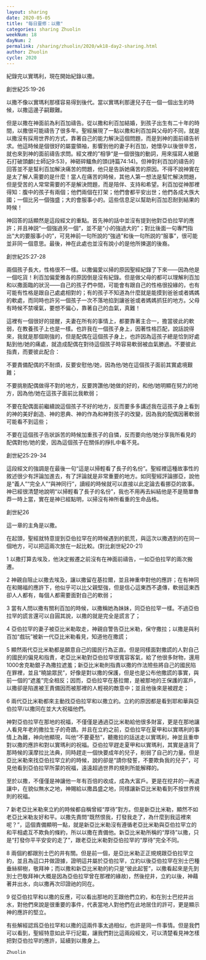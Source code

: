 ```yaml
---
layout: sharing
date: 2020-05-05
title: "每日靈修：以撒"
categories: sharing Zhuolin
weekNum: 18
dayNum: 2
permalink: /sharing/zhuolin/2020/wk18-day2-sharing.html
author: Zhuolin
cycle: 2020
---
```

   
紀錄完以實瑪利，現在開始紀錄以撒。  
   
創世紀25:19-26  
   
以撒不像以實瑪利那樣容易得到後代。當以實瑪利那邊兒子在一個一個出生的時候，以撒這邊子嗣艱難。  
   
但是以撒在神面前為利百加禱告。從以撒和利百加結婚，到孩子出生有二十年的時間，以撒很可能禱告了很多年。聖經展現了一點以撒和利百加與父母的不同，就是以撒沒有採用世界的方式，靠著自己的能力解決這個問題，而是到神的面前禱告祈求。他這時候是個很好的屬靈領袖，影響到他的妻子利百加，她懷孕以後很辛苦，就也來到神的面前禱告求問。經文裡的”相爭“是一個很強的動詞，用來描寫人被磨石打破頭顱(士師記9:53)，神砸碎鱷魚的頭(詩篇74:14)。但神對利百加的禱告的回答並不是幫利百加解決痛苦的問題，他只是告訴她痛苦的原因。不得不說神實在是太了解人需要的是什麼！當人在痛苦的時候，其他人第一想法是幫忙解決問題，但是受苦的人常常需要的不是解決問題，而是陪伴、支持和希望。利百加從神那裡得知：腹中的孩子有兩個；他們兩個在打架；他們會都平安出世；他們各成大族大國；一個比另一個強盛；大的會服事小的。這些信息足以幫助利百加忍耐到結果的時候！  
   
神回答的話顯然是這段經文的重點。首先神的話中並沒有提到他對亞伯拉罕的應許；并且神説“一個強過另一個”，並不是“小的強過大的”；對比後面一句專門指出“大的要服事小的”，可見神前一句所說的“強過”和後一句所説的“服事”，很可能並非同一個意思。最後，神在此處也並沒有說小的是他所揀選的後裔。  
   
創世紀25:27-28  
   
兩個孩子長大，性格很不一樣。以撒偏愛以掃的原因聖經紀錄了下來——因為他是一個吃貨！利百加偏愛雅各的原因倒是沒有紀錄。但是做父母的都可以理解利百加和以撒面臨的狀況——自己的孩子們中間，可能會有跟自己的性格很投緣的，也有可能有性格是跟自己處處相對的；有的孩子不知道為什麼就是能摸到爸爸或者媽媽的軟處，而同時也許另一個孩子一次不落地掐到讓爸爸或者媽媽抓狂的地方。父母有時候不禁嘆氣，要想不偏心，靠著自己的血氣，真難！  
   
這裡有一個很好的提醒，夫妻在所有的事情上，都要靠著主合一，擔當彼此的軟弱，在教養孩子上也是一樣。也許我在一個孩子身上，因著性格匹配，說話說得來，我就是那個剛強的，但是配偶在這個孩子身上，也許因為這孩子總是恰到好處點到他/她的痛處，就造成配偶在對待這個孩子時容易軟弱被血氣勝過。不要彼此指責，而要彼此配合：  
   
不要責備配偶的不耐煩，反要安慰他/她，因為他/她在這個孩子面前其實處境艱難；  
   
不要挑剔配偶做得不對的地方，反要誇讚他/她做的好的，和他/她明顯在努力的地方，因為他/她在這孩子面前比我軟弱；  
   
不要在配偶面前繼續說這個孩子不好的地方，反而要多多講述我在這孩子身上看到的神的美好創造、神的恩典、神的作為和神對孩子的改變，因為我的配偶因著軟弱可能看不到這些；  
   
不要在這個孩子告狀訴苦的時候加重孩子的自憐，反而要向他/她分享我所看見的配偶對他/她的愛，因為這個孩子在關係的掙扎中看不見。  
   
   
創世紀25:29-34  
   
這段經文的強調是在最後一句“這是以掃輕看了長子的名份”。聖經裡這種故事性的敘述很少有評論加進去，有了評論就是非常重要的地方。如同聖經評論挪亞，說他是“義人”“完全人”“與神同行”，讀經的時候就可以直接以此定論去看挪亞的故事。神已經很清楚地說明“以掃輕看了長子的名份”，我也不用再去糾結他是不是簡單魯莽一時上當，實在是神已經點明，以掃沒有神所看重的生命品格。  
   
創世紀26  
   
這一章的主角是以撒。  
   
在起頭，聖經就特意提到亞伯拉罕在的時候遇到的飢荒，與這次以撒遇到的在同一個地方，可以把這兩次放在一起比較。(對比創世紀20-21)  
   
1 以撒打算去埃及，他決定搬遷之前沒有在神面前禱告，一如亞伯拉罕的兩次搬遷。  
   
2 神親自阻止以撒去埃及，讓以撒留在基拉爾，並且神重申對他的應許；在有神同在和賜福的應許下，他似乎可以比父親堅強，但是信心這東西不遺傳，軟弱這東西卻人人都有，每個人都需要面對自己的軟弱；  
   
3 當有人問以撒有關利百加的時候，以撒稱她為妹妹，同亞伯拉罕一樣。不過亞伯拉罕的謊言還可以自圓其說，以撒的就是完全是謊言了；  
   
4 亞伯拉罕的妻子被亞比米勒取走，神親自警告亞比米勒，保守撒拉；以撒是與利百加“戲玩”被新一代亞比米勒看見，知道他在撒謊；  
   
5 顯然兩代亞比米勒都是願意自己的國民行為正直。但是同樣面對撒謊的人對自己的國民的偏見和指責，老亞比米勒對亞伯拉罕很寬容客氣，給了他很多財物，還用1000舍克勒銀子為撒拉遮羞；新亞比米勒則指責以撒的作法險些將自己的國民陷在罪裡，並且“曉諭眾民”，好像是對以撒的保護，但是也是公布他撒謊的事實，與前一個的“遮羞”完全相反；因而，亞伯拉罕在基拉爾，是被那地的王保護的富戶，以撒卻是陷進被王責備因而被那裡的人輕視的敵意中；並且他後來是被趕走；  
   
6 兩代亞比米勒都來主動找亞伯拉罕和以撒立約。立約的原因都是看到耶和華與亞伯拉罕/以撒同在並大大祝福他們。  
   
神對亞伯拉罕在那地的祝福，不僅僅是通過亞比米勒給他很多財富，更是在那地讓人看見年老的撒拉生子的奇蹟。并且在立約之前，亞伯拉罕在夏甲和以實瑪利的事情上為難，神向他顯現，叫他“不要憂愁”，聽撒拉的話送走以實瑪利，神並且重申對以撒的應許和對以實瑪利的祝福。亞伯拉罕趕走夏甲和以實瑪利，其實是違背了那時候的漢摩拉比法典，同時趕走一個快要成年的兒子，削弱了自己的力量。但是亞比米勒來找亞伯拉罕立約的時候，說的卻是“請你發誓，不要欺負我的兒子”，可見他看到亞伯拉罕所蒙的祝福，遠遠超過世界的規則所能解釋的。  
   
至於以撒，不僅僅是神讓他一年有百倍的收成，成為大富戶。更是在挖井的一再退讓中，在貌似無水之地，神賜給以撒昌盛之地，同樣讓新亞比米勒看到不按世界規則的祝福。  
   
7 新老亞比米勒來立約的時候都自稱曾經“厚待”對方。但是新亞比米勒，顯然不如老亞比米勒友好和平。以撒先責問“既然恨我，打發我走了，為什麼到我這裡來呢？”，這個責備顯明一點，就是新亞比米勒沒有遵循老亞比米勒與亞伯拉罕立的和平相處互不欺負的條約，所以以撒在責備他。新亞比米勒所稱的“厚待”以撒，只是“打發你平平安安的走了”，跟老亞比米勒對亞伯拉罕的“厚待”完全不同。  
   
8 兩個約都跟別士巴的井有關。但是前一個，是亞比米勒正正規規跟亞伯拉罕立約，並且為這口井做證據，證明這井屬於亞伯拉罕，立約以後亞伯拉罕在別士巴種垂絲柳樹，敬拜神；而以撒和新亞比米勒的約只是“彼此起誓”，以撒看起來是先到別士巴敬拜神(大概是因為亞伯拉罕曾在那裡的緣故)，然後挖井，立約以後，神藉著井出水，向以撒再次印證祂的同在。  
   
9 從亞伯拉罕和以撒的反應，可以看出那地的王跟他們立約，和在別士巴挖井出水，對他們來說是很重要的事件，代表當地人對他們在此地居住的許可，更是顯示神的應許的堅立。  
   
有些解經認爲亞伯拉罕和以撒的這兩件事太過相似，也許是同一件事情。但是我們可以看到，聖經特意如此平行記載，讓我們對比這兩段經文，可以清楚看見神怎樣把對亞伯拉罕的應許，延續到以撒身上。  

`Zhuolin`  
